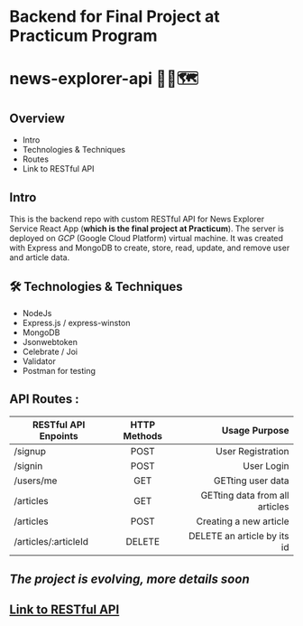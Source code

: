 # Backend for Final Project at Practicum Program

# news-explorer-api 📰🌐🗺️

## Overview

- Intro
- Technologies & Techniques
- Routes
- Link to RESTful API

## Intro

This is the backend repo with custom RESTful API for News Explorer Service React App (**which is the final project at Practicum**).
The server is deployed on _GCP_ (Google Cloud Platform) virtual machine.
It was created with Express and MongoDB to create, store, read, update, and remove user and article data.

## 🛠️ Technologies & Techniques

- NodeJs
- Express.js / express-winston
- MongoDB
- Jsonwebtoken
- Celebrate / Joi
- Validator
- Postman for testing

## API Routes :

| RESTful API Enpoints | HTTP Methods |                  Usage Purpose |
| -------------------- | :----------: | -----------------------------: |
| /signup              |     POST     |              User Registration |
| /signin              |     POST     |                     User Login |
| /users/me            |     GET      |              GETting user data |
| /articles            |     GET      | GETting data from all articles |
| /articles            |     POST     |         Creating a new article |
| /articles/:articleId |    DELETE    |    DELETE an article by its id |

## _The project is evolving, more details soon_

## [Link to RESTful API](https://api.chen23-news-explorer.students.nomoredomainssbs.ru/)

